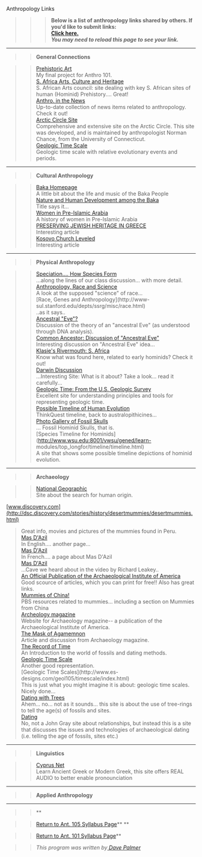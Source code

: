 Anthropology Links

> > > **Below is a list of anthropology links shared by others. If you'd like
to submit links:**  
>  [**Click here.**  
>  ](./newlink.html)**_You may need to reload this page to see your link._**



* * *

> > **General Connections**

>>

>> [Prehistoric Art](hthttp://members.nbci.com/anthroqvcc/)  
>  My final project for Anthro 101.  
>  [S. Africa Arts, Culture and
Heritage](http://www.artsdiary.org.za/guide2000/archaeology.html)  
>  S. African Arts council: site dealing with key S. African sites of human
(Hominid) Prehistory.... Great!  
>  [Anthro. in the News](http://www.tamu.edu/anthropology/news.html)  
>  Up-to-date collection of news items related to anthropology. Check it out!  
>  [Arctic Circle Site](http://arcticcircle.uconn.edu/)  
>  Comprehensive and extensive site on the Arctic Circle. This site was
developed, and is maintained by anthropologist Norman Chance, from the
University of Connecticut.  
>  [Geologic Time
Scale](http://archnet.uconn.edu/topical/educat/anth233/evotime.html)  
>  Geologic time scale with relative evolutionary events and periods.  
>

* * *

> > **Cultural Anthropology**

>>

>> [Baka Homepage](http://www.baka.co.uk/)  
>  A little bit about the life and music of the Baka People  
>  [Nature and Human Development among the
Baka](http://www.ignca.nic.in/ps_05020.htm)  
>  Title says it...  
>  [Women in Pre-Islamic
Arabia](http://www.mwlusa.org/pub_book_herstory.shtml)  
>  A history of women in Pre-Islamic Arabia  
>  [PRESERVING JEWISH HERITAGE IN GREECE](http://www.archaeology.org)  
>  Interesting article  
>  [Kosovo Church Leveled](http://www.archaeology.org)  
>  Interesting article  
>

* * *

> > **Physical Anthropology**

>>

>> [Speciation.... How Species
Form](http://www.sprl.umich.edu/GCL/Notes-1999-Fall/speciation.html#SPECIES)  
>  ...along the lines of our class discussion... with more detail.  
>  [Anthropology, Race and
Science](http://faculty.plattsburgh.edu/richard.robbins/legacy/editors_choice/scientific_racism.htm)  
>  A look at the supposed "science" of race...  
>  [Race, Genes and Anthropology](http://www-
sul.stanford.edu/depts/ssrg/misc/race.html)  
>  ..as it says..  
>  [Ancestral
"Eve"?](http://anthropology.about.com/science/anthropology/gi/dynamic/offsite.htm?site=http://www.archaeology.org/9609/abstracts/dna.html)  
>  Discussion of the theory of an "ancestral Eve" (as understood through DNA
analysis).  
>  [Common Ancestor: Discussion of "Ancestral
Eve"](http://www.anatomy.usyd.edu.au/danny/anthropology/sci.anthropology.paleo/archive/august-1996/0163.html)  
>  Interesting discussion on "Ancestral Eve" idea...  
>  [Klasie's Rivermouth: S.
Africa](http://www.museums.org.za/sam/resource/arch/klipgat.htm)  
>  Know what was found here, related to early hominids? Check it out!  
>  [Darwin Discussion](http://www3.mistral.co.uk/bradburyac/dar0.html)  
>  ...Interesting Site: What is it about? Take a look... read it carefully...  
>  [Geologic Time: From the U.S. Geologic
Survey](http://pubs.usgs.gov/gip/geotime/contents.html)  
>  Excellent site for understanding principles and tools for representing
geologic time.  
>  [Possible Timeline of Human
Evolution](http://library.thinkquest.org/26157/timeline.html)  
>  ThinkQuest timeline, back to australopithicines...  
>  [Photo Gallery of Fossil
Skulls](http://www.massey.ac.nz/~ALock/hbook/gallery.htm)  
>  ... Fossil Hominid Skulls, that is.  
>  [Species Timeline for Hominids](http://www.wsu.edu:8001/vwsu/gened/learn-
modules/top_longfor/timeline/timeline.html)  
>  A site that shows some possible timeline depictions of hominid evolution.  
>

* * *

> > **Archaeology**

>>

>> [National Geographic](http://www.nationalgeographic.com/outpost/)  
>  Site about the search for human origin.  
>
[www.discovery.com](http://dsc.discovery.com/stories/history/desertmummies/desertmummies.html)  
>  Great info, movies and pictures of the mummies found in Peru.  
>  [Mas D'Azil](http://www.beloit.edu/~museum/logan/paleoexhibit/masdazil.htm)  
>  In English.... another page...  
>  [Mas D'Azil](http://www.archipell.com/ariege/lieux/masdazil/masdaz_1.htm)  
>  In French.... a page about Mas D'Azil  
>  [Mas D'Azil](http://elasticjump.free.fr/masdazil_ang.htm)  
>  ...Cave we heard about in the video by Richard Leakey..  
>  [An Official Publication of the Archaeological Institute of
America](http://www.archaeology.org)  
>  Good scource of articles, which you can print for free!! Also has great
links.  
>  [Mummies of China!](http://www.pbs.org/wgbh/nova/chinamum/)  
>  PBS resources related to mummies... including a section on Mummies from
China  
>  [Archeology magazine](http://www.archaeology.org)  
>  Website for Archaeology magazine-- a publication of the Archaeological
Institute of America.  
>  [The Mask of Agamemnon](http://www.archaeology.org/9907/etc/lapatin.html)  
>  Article and discussion from Archaeology magazine.  
>  [The Record of Time](http://daphne.palomar.edu/time/default.htm)  
>  An Introduction to the world of fossils and dating methods.  
>  [Geologic Time Scale](http://zorba.uafadm.alaska.edu/geology/geo_time.html)  
>  Another good representation.  
>  [Geologic Time Scales](http://www.es-
designs.com/geol105/timescale/index.html)  
>  This is just what you might imagine it is about: geologic time scales.
Nicely done...  
>  [Dating with Trees](http://www.sonic.net/bristlecone/dendro.html)  
>  Ahem... no... not as it sounds... this site is about the use of tree-rings
to tell the age(s) of fossils and sites.  
>  [Dating](http://www.staff.ncl.ac.uk/kevin.greene/wintro/chap4.htm)  
>  No, not a John Gray site about relationships, but instead this is a site
that discusses the issues and technologies of archaeological dating (i.e.
telling the age of fossils, sites etc.)  
>

* * *

> > **Linguistics**

>>

>> [Cyprus Net](http://www.kypros.org/cgi-bin/lexicon)  
>  Learn Ancient Greek or Modern Greek, this site offers REAL AUDIO to better
enable pronounciation  
>

* * *

> > **Applied Anthropology**

* * *

> > **

>>

>> [Return to Ant. 105 Syllabus
Page](http://www.qvcc.commnet.edu/brian/a10501.html)** **

>>

>> [Return to Ant. 101 Syllabus
Page](http://www.qvcc.commnet.edu/brian/ant101300.html)**

>>

>> _This program was written by_[ _Dave
Palmer_](http://www.upstatepress.com/dave/perl.shtml)


